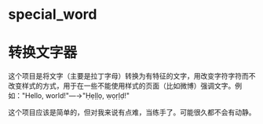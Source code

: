special_word
============
转换文字器
============
这个项目是将文字（主要是拉丁字母）转换为有特征的文字，用改变字符字符而不改变样式的方式，用于在一些不能使用样式的页面（比如微博）强调文字。例如："Hello, world!"—→"Ḥẹḷḷọ, ẉọṛḷḍ!"

这个项目应该是简单的，但对我来说有点难，当练手了。可能很久都不会有动静。
